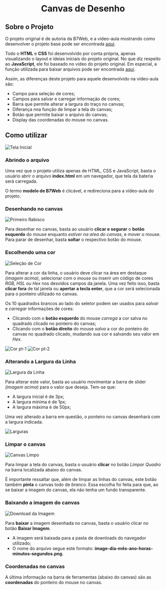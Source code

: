 <h1 align="center">Canvas de Desenho</h1>

## Sobre o Projeto
O projeto original é de autoria da B7Web, e a vídeo-aula mostrando como desenvolver o projeto base pode ser encontrada [aqui](https://alunos.b7web.com.br/curso/javascript/d7js-projeto-5-quadro-de-desenho).

Todo o **HTML** e **CSS** foi desenvolvido por conta própria, apenas visualizando o layout e ideias iniciais do projeto original. No que diz respeito ao **JavaScript**, ele foi baseado no vídeo do projeto original. 
Em especial, a função utilizada para baixar arquivos pode ser encontrada [aqui](https://codepen.io/joseluisq/pen/mnkLu).

Assim, as diferenças deste projeto para aquele desenvolvido na vídeo-aula são:
- Campo para seleção de cores;
- Campos para salvar e carregar informação de cores;
- Barra que permite alterar a largura do traço no canvas;
- Diferança nna função de limpar a tela do canvas;
- Botão que permite baixar o arquivo do canvas;
- Display das coordenadas do mouse no canvas.


## Como utilizar
![Tela Inicial](assets/images/TelaInicial.png)

### Abrindo o arquivo
Uma vez que o projeto utiliza apenas de HTML, CSS e JavaScript, basta o usuário abrir o arquivo **index.html** em um navegador, que tela da bateria será carregada.

O termo **modelo de B7Web** é clicável, e redireciona para a vídeo-aula do projeto.

### Desenhando no canvas
![Primeiro Rabisco](assets/images/FirstDoodle.png)

Para desenhar no canvas, basta ao usuário **clicar e segurar** o **botão esquerdo** do mouse enquanto *estiver na aŕea do canvas*, e mover o mouse. Para parar de desenhar, basta **soltar** o respectivo botão do mouse.

### Escolhendo uma cor
![Seleção de Cor](assets/images/ColorSelection.png)

Para alterar a cor da linha, o usuário deve clicar na área em destaque *(imagem acima)*, selecionar com o *mouse* ou inserir um código de cores *RGB, HSL ou Hex* nos desvidos campos da janela. Uma vez feito isso, basta **clicar fora** de tal janela ou **apertar a tecla enter**, que a cor será selecionada para o ponteiro utilizado no canvas.

Os 10 quadrados brancos ao lado do seletor podem ser usados para *salvar* e *carregar* informações de cores:
- Clicando com o **botão esquerdo** do mouse *carrega* a cor salva no quadrado clicado no ponteiro do canvas;
- Clicando com o **botão direito** do mouse *salva* a cor do ponteiro do canvas no quadrado clicado, mudando sua cor e salvando seu valor em *Hex*.

![Cor pt-1](assets/images/ColorPalette1.png) ![Cor pt-2](assets/images/ColorPalette2.png)

### Alterando a Largura da Linha
![Largura da Linha](assets/images/WidthSlider.png)

Para alterar este valor, basta ao usuário movimentar a barra de slider *(imagem acima)* para o valor que deseja. Tem-se que:
- A largura inicial é de 3px;
- A largura mínima é de 1px;
- A largura máxima é de 50px;

Uma vez alterado a barra em questão, o ponteiro no canvas desenhará com a largura indicada.

![Larguras](assets/images/ManyWidth.png)

### Limpar o canvas
![Canvas Limpo](assets/images/CleanCanvas.png)

Para limpar a tela do canvas, basta o usuário **clicar** no botão *Limpar Quadro* na barra localizada abaixo do canvas.

É importante ressaltar que, além de limpar as linhas do canvas, este botão também **pinta** o canvas todo de *branco*. Essa escolha foi feita para que, ao se baixar a imagem do canvas, ela não tenha um fundo transparente.

### Baixando a imagem do canvas
![Download da Imagem](assets/images/DownloadCanvas.png)

Para **baixar** a imagem desenhada no canvas, basta o usuário clicar no botão **Baixar Imagem**.
- A imagem será baixada para a pasta de downloads do navegador utilizado;
- O nome do arquivo segue este formato: **image-dia-mês-ano-horas-minutos-segundos.png**.

### Coordenadas no canvas
A última informação na barra de ferramentas (abaixo do canvas) são as **coordenadas** do ponteiro do mouse no canvas.